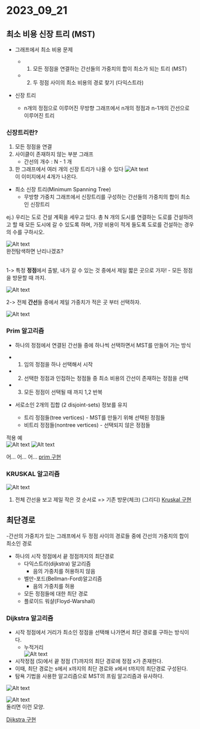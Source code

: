 # 2023_09_21

## 최소 비용 신장 트리 (MST)

- 그래프에서 최소 비용 문제 
  - 1) 모든 정점을 연결하는 간선들의 가중치의 합이 최소가 되는 트리 (MST)
  - 2) 두 정점 사이의 최소 비용의 경로 찾기 (다익스트라)
  
-  신장 트리
   -  n개의 정점으로 이루어진 무방향 그래프에서 n개의 정점과 n-1개의 간선으로 이루어진 트리
  
### 신장트리란?
1. 모든 정점을 연결
2. 사이클이 존재하지 않는 부분 그래프
   - 간선의 개수 : N - 1 개
3. 한 그래프에서 여러 개의 신장 트리가 나올 수 있다
![Alt text](image.png) <br>
  이 이미지에서 4개가 나온다.

 - 최소 신장 트리(Minimum Spanning Tree)
   - 무방향 가중치 그래프에서 신장트리를 구성하는 간선들의 가중치의 합이 최소인 신장트리

ej.) 우리는 도로 건설 계획을 세우고 있다. 총 N 개의 도시를 연결하는 도로를 건설하려고 할 때 모든 도시에 갈 수 있도록 하며, 가장 비용이 적게 들도록 도로를 건설하는 경우의 수를 구하시오.

![Alt text](image-1.png) <br>
완전탐색하면 난리나겠죠?
<br><br>

1-> 특정 **정점**에서 출발, 내가 갈 수 있는 것 중에서 제일 짧은 곳으로 가자! - 모든 정점을 방문할 때 까지.

![Alt text](image-2.png) 

2-> 전체 **간선**들 중에서 제일 가중치가 적은 곳 부터 선택하자.
  
![Alt text](image-3.png)

### Prim 알고리즘
- 하나의 정점에서 연결된 간선들 중에 하나씩 선택하면서 MST를 만들어 가는 방식
- 1. 임의 정점을 하나 선택해서 시작
- 2. 선택한 정점과 인접하는 정점들 중 최소 비용의 간선이 존재하는 정점을 선택
- 3. 모든 정점이 선택될 때 까지 1,2 반복

- 서로소인 2개의 집합 (2 disjoint-sets) 정보를 유지
  - 트리 정점들(tree vertices) - MST를 만들기 위해 선택된 정점들
  - 비트리 정점들(nontree vertices) - 선택되지 않은 정점들

적용 예 <br>
![Alt text](image-4.png)
![Alt text](image-5.png)

어... 어... 어...
[prim 구현](./prim_mine.py)

###  KRUSKAL 알고리즘

![Alt text](image-6.png)
<br>

1. 전체 간선을 보고 제일 작은 것 순서로 => 기존 방문(체크) (그리디)
[Kruskal 구현](./Kruskal_mine.py)



## 최단경로
-간선의 가중치가 있는 그래프에서 두 정점 사이의 경로들 중에 간선의 가중치의 합이 최소인 경로

- 하나의 시작 정점에서 끝 정점까지의 최단경로
  - 다익스트라(dijkstra) 알고리즘
    - 음의 가중치를 허용하지 않음
  - 벨만-포드(Bellman-Ford)알고리즘
    - 음의 가중치를 허용
  - 모든 정점들에 대한 최단 경로
   - 플로이드 워샬(Floyd-Warshall)

### Dijkstra 알고리즘
- 시작 정점에서 거리가 최소인 정점을 선택해 나가면서 최단 경로를 구하는 방식이다.
  - 누적거리 <br>
![Alt text](image-7.png)
- 시작정점 (S)에서 끝 정점 (T)까지의 최단 경로에 정점 x가 존재한다.
- 이때, 최단 경로는 s에서 x까지의 최단 경로와 x에서 t까지의 최단경로 구성된다.
- 탐욕 기법을 사용한 알고리즘으로 MST의 프림 알고리즘과 유사하다.

![Alt text](image-8.png)
<br>

![Alt text](image-9.png)
<br>
돌리면 이런 모양.

[Dijkstra 구현](./Dijkstra_mine.py)